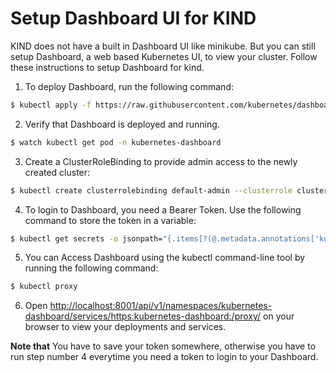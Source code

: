 # Setup Dashboard UI for KIND

KIND does not have a built in Dashboard UI like minikube. But you can still setup Dashboard, a web based Kubernetes UI, to view your cluster. Follow these instructions to setup Dashboard for kind.

1. To deploy Dashboard, run the following command:

```bash
$ kubectl apply -f https://raw.githubusercontent.com/kubernetes/dashboard/v2.0.0/aio/deploy/recommended.yaml
```

2. Verify that Dashboard is deployed and running.

```bash
$ watch kubectl get pod -n kubernetes-dashboard
```

3. Create a ClusterRoleBinding to provide admin access to the newly created cluster:

```bash
$ kubectl create clusterrolebinding default-admin --clusterrole cluster-admin --serviceaccount=default:default
```

4. To login to Dashboard, you need a Bearer Token. Use the following command to store the token in a variable:

```bash
$ kubectl get secrets -o jsonpath="{.items[?(@.metadata.annotations['kubernetes\.io/service-account\.name']=='default')].data.token}" | base64 --decode | pbcopy
```

5. You can Access Dashboard using the kubectl command-line tool by running the following command:

```bash
$ kubectl proxy
```

6. Open [http://localhost:8001/api/v1/namespaces/kubernetes-dashboard/services/https:kubernetes-dashboard:/proxy/](http://localhost:8001/api/v1/namespaces/kubernetes-dashboard/services/https:kubernetes-dashboard:/proxy/) on your browser to view your deployments and services.

**Note that** You have to save your token somewhere, otherwise you have to run step number 4 everytime you need a token to login to your Dashboard.
